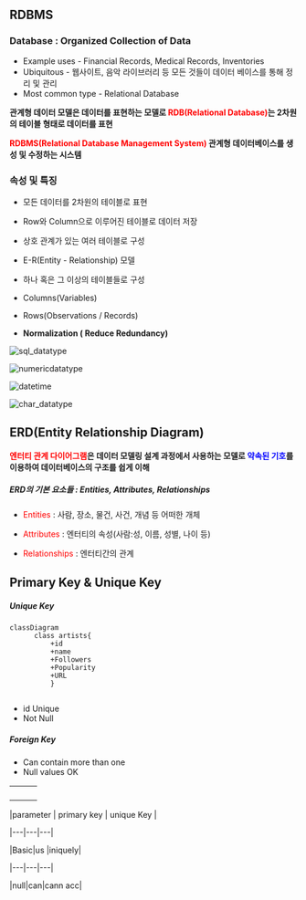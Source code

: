 ## RDBMS

### Database : Organized Collection of Data

- Example uses - Financial Records, Medical Records, Inventories
- Ubiquitous - 웹사이트, 음악 라이브러리 등 모든 것들이 데이터 베이스를 통해 정리 및 관리
- Most common type - Relational Database



**관계형 데이터 모델은 데이터를 표현하는 모델로 <span style="color:red">RDB(Relational Database)</span>는 2차원의 테이블 형태로 데이터를 표현**

**<span style="color:red">RDBMS(Relational Database Management System)</span> 관계형 데이터베이스를 생성 및 수정하는 시스템**



### 속성 및 특징

- 모든 데이터를 2차원의 테이블로 표현
- Row와 Column으로 이루어진 테이블로 데이터 저장
- 상호 관계가 있는 여러 테이블로 구성
- E-R(Entity - Relationship) 모델

- 하나 혹은 그 이상의 테이블들로 구성
- Columns(Variables)
- Rows(Observations / Records)
- **Normalization ( Reduce Redundancy)**



![sql_datatype](https://user-images.githubusercontent.com/30791788/81083119-25e1a080-8f2f-11ea-927b-e470414f702c.png)

![numericdatatype](https://user-images.githubusercontent.com/30791788/81083199-3c87f780-8f2f-11ea-999f-52a8a4fe36f6.png)

![datetime](https://user-images.githubusercontent.com/30791788/81083235-4873b980-8f2f-11ea-8312-a0f0e5c9b011.png)

![char_datatype](https://user-images.githubusercontent.com/30791788/81083267-51648b00-8f2f-11ea-8597-ff5b62e2bf16.png)



## ERD(Entity Relationship Diagram)

**<span style="color:red">엔터티 관계 다이어그램</span>은 데이터 모델링 설계 과정에서 사용하는 모델로 <span style="color:blue">약속된 기호</span>를 이용하여 데이터베이스의 구조를 쉽게 이해**



##### ERD의 기본 요소들 : Entities, Attributes, Relationships

- <span style="color:red">Entities</span> : 사람, 장소, 물건, 사건, 개념 등 어떠한 개체

- <span style="color:red">Attributes</span> : 엔터티의 속성(사람:성, 이름, 성별, 나이 등)

- <span style="color:red">Relationships</span> : 엔터티간의 관계







## Primary Key & Unique Key 



##### Unique Key

```mermaid
classDiagram
      class artists{
          +id
          +name
          +Followers
          +Popularity
          +URL      
          }
          
```

- id Unique
- Not Null



##### Foreign Key

- Can contain more than one
- Null values OK



|      |      |      |
| ---- | ---- | ---- |
|      |      |      |
|      |      |      |
|      |      |      |
|      |      |      |





|parameter | primary key | unique Key |

|---|---|---|

|Basic|us |iniquely|

|---|---|---|

|null|can|cann acc|




